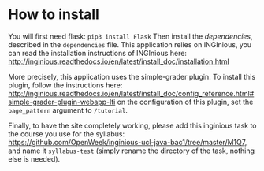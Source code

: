 # How to install
You will first need flask:
`pip3 install Flask`
Then install the *dependencies*, described in the `dependencies` file.
This application relies on INGInious, you can read the installation instructions
of INGInious here:
http://inginious.readthedocs.io/en/latest/install_doc/installation.html

More precisely, this application uses the simple-grader plugin. To install this plugin,
follow the instructions here:
 http://inginious.readthedocs.io/en/latest/install_doc/config_reference.html#simple-grader-plugin-webapp-lti
on the configuration of this plugin, set the `page_pattern` argument to `/tutorial`.

Finally, to have the site completely working, please add this inginious task to
the course you use for the syllabus: https://github.com/OpenWeek/inginious-ucl-java-bac1/tree/master/M1Q7,
and name it `syllabus-test` (simply rename the directory of the task, nothing else is needed).
